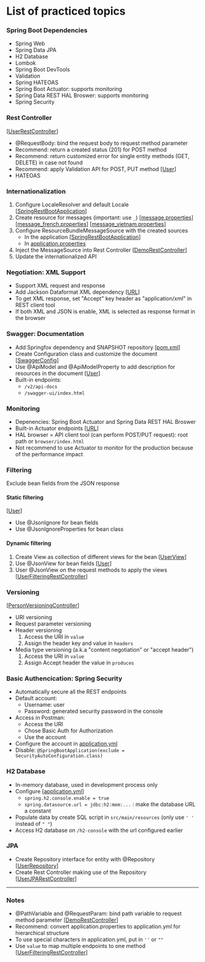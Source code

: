 # List of practiced topics

### Spring Boot Dependencies
- Spring Web
- Spring Data JPA
- H2 Database
- Lombok
- Spring Boot DevTools
- Validation
- Spring HATEOAS
- Spring Boot Actuator: supports monitoring
- Spring Data REST HAL Broswer: supports monitoring
- Spring Security

### Rest Controller
[[UserRestController]()]
- @RequestBody: bind the request body to request method parameter 
- Recommend: return a created status (201) for POST method 
- Recommend: return customized error for single entity methods (GET, DELETE) in case not found
- Recommend: apply Validation API for POST, PUT method 
[[User]()]
- HATEOAS

### Internationalization
1. Configure LocaleResolver and default Locale 
[[SpringRestBootApplication]()]
2. Create resource for messages (important: use ```_```) 
[[message.properties]()] [[message_french.properties]()] [[message_vietnam.properties]()]
3. Configure ResourceBundleMessageSource with the created sources 
   - In the application 
[[SpringRestBootApplication]()]
   - In 
[application.properties]()
4. Inject the MessageSource into Rest Controller 
[[DemoRestController]()]
5. Update the internationalized API

### Negotiation: XML Support
- Support XML request and response
- Add Jackson Dataformat XML dependency 
[[URL](https://mvnrepository.com/artifact/com.fasterxml.jackson.dataformat/jackson-dataformat-xml)]
- To get XML response, set "Accept" key header as "application/xml" in REST client tool
- If both XML and JSON is enable, XML is selected as response format in the browser

### Swagger: Documentation
- Add Springfox dependency and SNAPSHOT repository 
[[pom.xml]()]
- Create Configuration class and customize the document 
[[SwaggerConfig]()]
- Use @ApiModel and @ApiModelProperty to add description for resources in the document 
[[User]()]
- Built-in endpoints:
  - ```/v2/api-docs```
  - ```/swagger-ui/index.html```

### Monitoring
- Depenencies: Spring Boot Actuator and Spring Data REST HAL Broswer
- Built-in Actuator endpoints 
[[URL](https://docs.spring.io/spring-boot/docs/current/reference/html/production-ready-features.html)]
- HAL browser = API client tool (can perform POST/PUT request): root path or ```browser/index.html```
- Not recommend to use Actuator to monitor for the production because of the performance impact

### Filtering
Exclude bean fields from the JSON response
#### Static filtering 
[[User]()]
- Use @JsonIgnore for bean fields
- Use @JsonIgnoreProperties for bean class

#### Dynamic filtering
1. Create View as collection of different views for the bean 
[[UserView]()]
2. Use @JsonView for bean fields 
[[User]()]
3. User @JsonView on the request methods to apply the views 
[[UserFilteringRestController]()]

### Versioning
[[PersonVersioningController]()]
- URI versioning
- Request parameter versioning
- Header versioning
  1. Access the URI in ```value```
  2. Assign the header key and value in ```headers```
- Media type versioning (a.k.a "content negotiation" or "accept header")
  1. Access the URI in ```value```
  2. Assign Accept header the value in ```produces```

### Basic Authencication: Spring Security
- Automatically secure all the REST endpoints
- Default account:
  - Username: user
  - Password: generated security password in the console
- Access in Postman:
  - Access the URI
  - Chose Basic Auth for Authorization
  - Use the account
- Configure the account in 
[application.yml]()
- Disable: ```@SpringBootApplication(exclude = SecurityAutoConfiguration.class)```

### H2 Database
- In-memory database, used in development process only
- Configure 
[[application.yml]()]
  - ```spring.h2.console.enable = true```
  - ```spring.datasource.url = jdbc:h2:mem:...``` : make the database URL a constant
- Populate data by create SQL script in ```src/main/resources``` (only use ```' '``` instead of ```" "```) 
- Access H2 database on ```/h2-console``` with the url configured earlier

### JPA
- Create Repository interface for entity with @Repository 
[[UserRepository]()]
- Create Rest Controller making use of the Repository 
[[UserJPARestController]()]

---



### Notes
- @PathVariable and @RequestParam: bind path variable to request method parameter 
[[DemoRestController]()]
- Recommend: convert application.properties to application.yml for hierarchical structure
- To use special characters in application.yml, put in ```''``` or ```""```
- Use ```value``` to map multiple endpoints to one method 
[[UserFilteringRestController]()]


